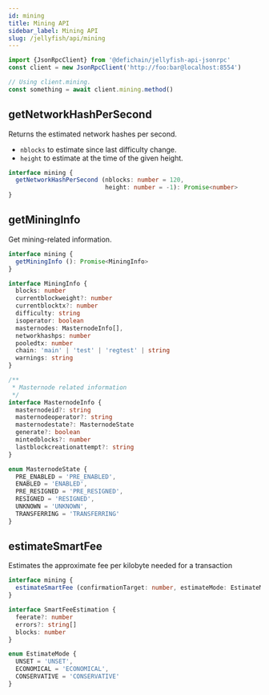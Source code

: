 ```yaml
---
id: mining
title: Mining API
sidebar_label: Mining API
slug: /jellyfish/api/mining
---
```


```js
import {JsonRpcClient} from '@defichain/jellyfish-api-jsonrpc'
const client = new JsonRpcClient('http://foo:bar@localhost:8554')

// Using client.mining.
const something = await client.mining.method()
```


## getNetworkHashPerSecond

Returns the estimated network hashes per second.
- `nblocks` to estimate since last difficulty change.
- `height` to estimate at the time of the given height.

```ts title="client.mining.getNetworkHashPerSecond()"
interface mining {
  getNetworkHashPerSecond (nblocks: number = 120, 
                           height: number = -1): Promise<number>
}
```

## getMiningInfo

Get mining-related information.

```ts title="client.mining.getMiningInfo()"
interface mining {
  getMiningInfo (): Promise<MiningInfo>
}

interface MiningInfo {
  blocks: number
  currentblockweight?: number
  currentblocktx?: number
  difficulty: string
  isoperator: boolean
  masternodes: MasternodeInfo[],
  networkhashps: number
  pooledtx: number
  chain: 'main' | 'test' | 'regtest' | string
  warnings: string
}

/**
 * Masternode related information
 */
interface MasternodeInfo {
  masternodeid?: string
  masternodeoperator?: string
  masternodestate?: MasternodeState
  generate?: boolean
  mintedblocks?: number
  lastblockcreationattempt?: string
}

enum MasternodeState {
  PRE_ENABLED = 'PRE_ENABLED',
  ENABLED = 'ENABLED',
  PRE_RESIGNED = 'PRE_RESIGNED',
  RESIGNED = 'RESIGNED',
  UNKNOWN = 'UNKNOWN',
  TRANSFERRING = 'TRANSFERRING'
}
```

## estimateSmartFee

Estimates the approximate fee per kilobyte needed for a transaction

```ts title="client.mining.estimateSmartFee()"
interface mining {
  estimateSmartFee (confirmationTarget: number, estimateMode: EstimateMode = EstimateMode.CONSERVATIVE): Promise<SmartFeeEstimation>
}

interface SmartFeeEstimation {
  feerate?: number
  errors?: string[]
  blocks: number
}

enum EstimateMode {
  UNSET = 'UNSET',
  ECONOMICAL = 'ECONOMICAL',
  CONSERVATIVE = 'CONSERVATIVE'
}
```
